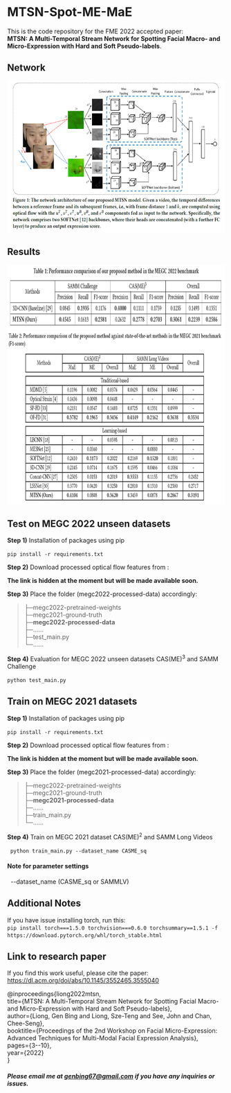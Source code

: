 # MTSN-Spot-ME-MaE

This is the code repository for the FME 2022 accepted paper: <br> 
<b>MTSN: A Multi-Temporal Stream Network for Spotting Facial Macro- and Micro-Expression with Hard and Soft Pseudo-labels</b>.

## Network
<img src='images/network.png' width=600 height=350>

## Results
<img src='images/result_megc2022.png' width=900 height=150>
<img src='images/result_megc2021.png' width=900 height=400>

## Test on MEGC 2022 unseen datasets

<b>Step 1)</b> Installation of packages using pip

``` pip install -r requirements.txt ```

<b>Step 2)</b> Download processed optical flow features from :

<b>The link is hidden at the moment but will be made available soon. </b>
<!--
https://drive.google.com/file/d/1Cn4rux-Hwrt6E1LWO3VL3ddNqOwmgP71/view?usp=sharing
-->
  
<b>Step 3)</b> Place the folder (megc2022-processed-data) accordingly: <br>
>├─megc2022-pretrained-weights <br>
>├─megc2021-ground-truth <br>
>├─<b>megc2022-processed-data</b> <br>
>├─...... <br>
>├─test_main.py <br>
>└─......

<b>Step 4)</b> Evaluation for MEGC 2022 unseen datasets CAS(ME)<sup>3</sup> and SAMM Challenge

``` python test_main.py ```
  
## Train on MEGC 2021 datasets

<b>Step 1)</b> Installation of packages using pip

``` pip install -r requirements.txt ```

<b>Step 2)</b> Download processed optical flow features from :

<b>The link is hidden at the moment but will be made available soon. </b>
<!--
https://drive.google.com/file/d/1mE9TQ50J6Iq4vN0-59fU-2aKNulTf2L2/view?usp=sharing
-->
  
<b>Step 3)</b> Place the folder (megc2021-processed-data) accordingly: <br>
>├─megc2022-pretrained-weights <br>
>├─megc2021-ground-truth <br>
>├─<b>megc2021-processed-data</b> <br>
>├─...... <br>
>├─train_main.py <br>
>└─......

<b>Step 4)</b> Train on MEGC 2021 dataset CAS(ME)<sup>2</sup> and SAMM Long Videos

``` python train_main.py --dataset_name CASME_sq```

#### Note for parameter settings <br>
&nbsp; --dataset_name (CASME_sq or SAMMLV) <br>
  
## Additional Notes
  
If you have issue installing torch, run this: <br>
``` pip install torch===1.5.0 torchvision===0.6.0 torchsummary==1.5.1 -f https://download.pytorch.org/whl/torch_stable.html ```
  
## Link to research paper

If you find this work useful, please cite the paper:
https://dl.acm.org/doi/abs/10.1145/3552465.3555040

@inproceedings{liong2022mtsn, <br>
  title={MTSN: A Multi-Temporal Stream Network for Spotting Facial Macro-and Micro-Expression with Hard and Soft Pseudo-labels}, <br>
  author={Liong, Gen Bing and Liong, Sze-Teng and See, John and Chan, Chee-Seng}, <br>
  booktitle={Proceedings of the 2nd Workshop on Facial Micro-Expression: Advanced Techniques for Multi-Modal Facial Expression Analysis}, <br>
  pages={3--10}, <br>
  year={2022} <br>
} <br>

##### Please email me at genbing67@gmail.com if you have any inquiries or issues.
